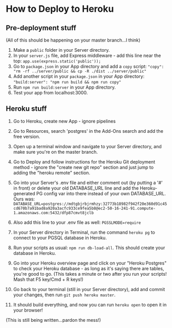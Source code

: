 # How to Deploy to Heroku

## Pre-deployment stuff
(All of this should be happening on your master branch...I think)
1. Make a `public` folder in your Server directory.
1. In your `server.js` file, add Express middleware - add this line near the top:
  `app.use(express.static('public'));`
1. Go to `package.json` in your App directory and add a `copy` script: 
  `"copy": "rm -rf ../server/public && cp -R ./dist ../server/public"`
1. Add another script in your `package.json` in your App directory:
  `"build:server": "npm run build && npm run copy"`
1. Run `npm run build:server` in your App directory.
1. Test your app from localhost:3000.

## Heroku stuff
1. Go to Heroku, create new App - ignore pipelines

1. Go to Resources, search 'postgres' in the Add-Ons search and add the free version.

1. Open up a terminal window and navigate to your Server directory, and make sure you're on the master branch.

1. Go to Deploy and follow instructions for the Heroku Git deployment method - ignore the "create new git repo" section and just jump to adding the "heroku remote" section.

1. Go into your Server's .env file and either comment out (by putting a '#' in front) or delete your old DATABASE_URL line and add the Heroku-generated PG config var into there instead of your own DATABASE_URL. Ours was:
  `DATABASE_URL=postgres://mdtgbjrbjrmhzy:32773b18982f942f20e360d91c45cd670b7a91bad8a920a3acfc933ce9fea5b8@ec2-50-16-241-91.compute-1.amazonaws.com:5432/dfp87cmvt8jclb`

1. Also add this line to your .env file as well:
  `PGSSLMODE=require`

1. In your Server directory in Terminal, run the command `heroku pg` to connect to your PGSQL database in Heroku.

1. Run your scripts as usual: `npm run db-load-all`. This should create your database in Heroku.

1. Go into your Heroku overview page and click on your "Heroku Postgres" to check your Heroku database - as long as it's saying there are tables, you're good to go. (This takes a minute or two after you run your scripts! Mash that F5 key/Cmd + R keys!)

1. Go back to your terminal (still in your Server directory), add and commit your changes, then run `git push heroku master`.

1. It should build everything, and now you can run `heroku open` to open it in your browser!

(This is still being written...pardon the mess!)


<!-- 1. Once done, go back to Settings and look at your config vars for your PGSQL. -->
<!-- 1. Run `npm run copy` in your App directory. (OPTIONAL)
1. Run `npm run build` in your App directory. (OPTIONAL)
1. Go to your the Settings section of your Heroku App and add your .env variables into the key-value fields -->
